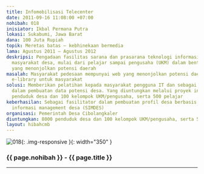 ```yaml
---
title: Infomobilisasi Telecenter
date: 2011-09-16 11:08:00 +07:00
nohibah: 018
inisiator: Ikbal Permana Putra
lokasi: Sukabumi, Jawa Barat
dana: 100 Juta Rupiah
topik: Meretas batas – kebhinekaan bermedia
lama: Agustus 2011 – Agustus 2012
deskripsi: Pengadaan fasilitas sarana dan prasarana teknologi informasi (TI) untuk
  masyarakat desa, mulai dari pelajar sampai pengusaha (UKM) dalam bentuk website
  yang menonjolkan potensi daerah
masalah: Masyarakat pedesaan mempunyai web yang menonjolkan potensi daerah dan adanya
  e-library untuk masyarakat
solusi: Memberikan pelatihan kepada masyarakat pengguna IT dan sebagai fasilitator
  dalam pembuatan data potensi desa. Yang diuntungkan melalui proyek ini adalah 8000
  penduduk desa dan 100 kelompok UKM/pengusaha, serta 500 pelajar
keberhasilan: Sebagai fasilitator dalam pembuatan profil desa berbasis web dan sistem
  informasi management desa (SIMDES)
organisasi: Pemerintah Desa Cibolangkaler
diuntungkan: 8000 penduduk desa dan 100 kelompok UKM/pengusaha, serta 500 pelajar
layout: hibahcmb
---
```


![018](/static/img/hibahcmb/018.png){: .img-responsive }{: width="350" }

### {{ page.nohibah }} - {{ page.title }}

---
